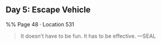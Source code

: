 ## Day 5: Escape Vehicle 
%% Page 48 · Location 531 
> It doesn’t have to be fun. It has to be effective. —SEAL 